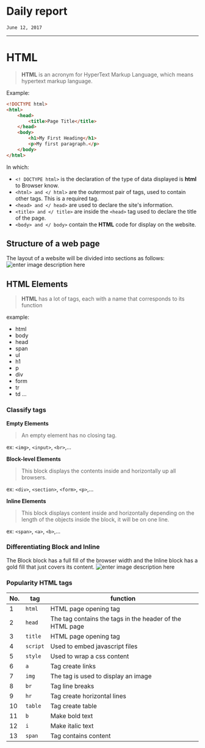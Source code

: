 # Daily report
`June 12, 2017`

----------
# HTML

>  **HTML** is an acronym for HyperText Markup Language, which means hypertext markup language.


Example:
```html
<!DOCTYPE html>
<html>
    <head>
        <title>Page Title</title>
    </head>
    <body>
        <h1>My First Heading</h1>
        <p>My first paragraph.</p>
    </body>
</html>
```
In which:
 - `<! DOCTYPE html>` is the declaration of the type of data displayed is **html** to Browser know.
 - `<html> and </ html>` are the outermost pair of tags, used to contain other tags. This is a required tag.
 - `<head> and </ head>` are used to declare the site's information.
 - `<title> and </ title>` are inside the `<head>` tag used to declare the title of the page.
 - `<body> and </ body>` contain the **HTML** code for display on the website.

## Structure of a web page
The layout of a website will be divided into sections as follows:
![enter image description here](https://image.ibb.co/ckxLqv/Selection_005.png)

## HTML Elements
>**HTML** has a lot of tags, each with a name that corresponds to its function

example:
- html
- body
- head
- span
- ul
- h1
- p
- div
- form
- tr
- td
...


### Classify tags
**Empty Elements**
>An empty element has no closing tag.

ex: `<img>`, `<input>`, `<br>`,...

**Block-level Elements**
>This block displays the contents inside and horizontally up all browsers.

ex: `<div>`, `<section>`, `<form>`, `<p>`,...

**Inline Elements**
>This block displays content inside and horizontally depending on the length of the objects inside the block, it will be on one line.

ex: `<span>`, `<a>`, `<b>`,...

### Differentiating Block and Inline
The Block block has a full fill of the browser width and the Inline block has a gold fill that just covers its content.
![enter image description here](https://image.ibb.co/cxrica/Selection_004.png)

### Popularity HTML tags
| No. | tag | function |
|---|---|---|
|  1 |  `html` | 	HTML page opening tag  |
|  2 |  `head` | 	The tag contains the tags in the header of the HTML page  |
|  3 |  `title` | 	HTML page opening tag  |
|  4 |  `script` | 	Used to embed javascript files  |
|  5 |  `style` | 	Used to wrap a css content  |
|  6 |  `a` | 	Tag create links  |
|  7 |  `img` | 	The tag is used to display an image  |
|  8 |  `br` | 	Tag line breaks  |
|  9 |  `hr` | 	Tag create horizontal lines  |
|  10 |  `table` | 	Tag create table  |
|  11 |  `b` | 	Make bold text  |
|  12 |  `i` | 	Make italic text  |
|  13 |  `span` | 	Tag contains content  |
